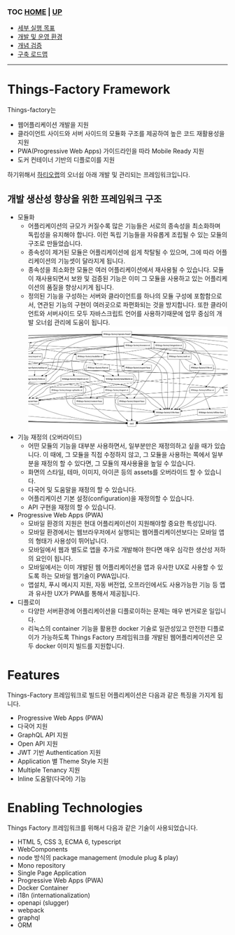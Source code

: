 ### TOC [HOME](/) | [UP](..)

- [세부 실행 목표](/docs/concept.md)
- [개발 및 운영 환경](/docs/devops)
- [개념 검증](/docs/poc)
- [구축 로드맵](/docs/roadmap)

---

# Things-Factory Framework

Things-factory는

- 웹어플리케이션 개발을 지원
- 클라이언트 사이드와 서버 사이드의 모듈화 구조를 제공하여 높은 코드 재활용성을 지원
- PWA(Progressive Web Apps) 가이드라인을 따라 Mobile Ready 지원
- 도커 컨테이너 기반의 디플로이를 지원

하기위해서 [하티오랩](https://www.hatiolab.com)의 오너쉽 아래 개발 및 관리되는 프레임워크입니다.

## 개발 생산성 향상을 위한 프레임워크 구조

- 모듈화
  - 어플리케이션의 규모가 커질수록 많은 기능들은 서로의 종속성을 최소화하며 독립성을 유지해야 합니다. 이런 독립 기능들을 자유롭게 조립될 수 있는 모듈의 구조로 만들었습니다.
  - 종속성이 제거된 모듈은 어플리케이션에 쉽게 착탈될 수 있으며, 그에 따라 어플리케이션의 기능셋이 달라지게 됩니다.
  - 종속성을 최소화한 모듈은 여러 어플리케이션에서 재사용될 수 있습니다. 모듈이 재사용되면서 보완 및 검증된 기능은 이미 그 모듈을 사용하고 있는 어플리케이션의 품질을 향상시키게 됩니다.
  - 정의된 기능을 구성하는 서버와 클라이언트를 하나의 모듈 구성에 포함함으로서, 연관된 기능의 구현이 여러곳으로 파편화되는 것을 방지합니다. 또한 클라이언트와 서버사이드 모두 자바스크립트 언어를 사용하기때문에 업무 중심의 개발 오너쉽 관리에 도움이 됩니다.
    ![module-dependencies](images/module-dependencies.png)
- 기능 재정의 (오버라이드)
  - 어떤 모듈의 기능을 대부분 사용하면서, 일부분만은 재정의하고 싶을 때가 있습니다. 이 때에, 그 모듈을 직접 수정하지 않고, 그 모듈을 사용하는 쪽에서 일부분을 재정의 할 수 있다면, 그 모듈의 재사용율을 높일 수 있습니다.
  - 화면의 스타일, 테마, 이미지, 아이콘 등의 assets를 오버라이드 할 수 있습니다.
  - 다국어 및 도움말을 재정의 할 수 있습니다.
  - 어플리케이션 기본 설정(configuration)을 재정의할 수 있습니다.
  - API 구현을 재정의 할 수 있습니다.
- Progressive Web Apps (PWA)
  - 모바일 환경의 지원은 현대 어플리케이션이 지원해야할 중요한 특성입니다.
  - 모바일 환경에서는 웹브라우저에서 실행되는 웹어플리케이션보다는 모바일 앱의 형태가 사용성이 뛰어납니다.
  - 모바일에서 웹과 별도로 앱을 추가로 개발해야 한다면 매우 심각한 생산성 저하의 요인이 됩니다.
  - 모바일에서는 이미 개발된 웹 어플리케이션을 앱과 유사한 UX로 사용할 수 있도록 하는 모바일 웹기술이 PWA입니다.
  - 앱설치, 푸시 메시지 지원, 자동 버전업, 오프라인에서도 사용가능한 기능 등 앱과 유사한 UX가 PWA를 통해서 제공됩니다.
- 디플로이
  - 다양한 서버환경에 어플리케이션을 디플로이하는 문제는 매우 번거로운 일입니다.
  - 리눅스의 container 기능을 활용한 docker 기술로 일관성있고 안전한 디플로이가 가능하도록 Things Factory 프레임워크를 개발된 웹어플리케이션은 모두 docker 이미지 빌드를 지원합니다.

# Features

Things-Factory 프레임워크로 빌드된 어플리케이션은 다음과 같은 특징을 가지게 됩니다.

- Progressive Web Apps (PWA)
- 다국어 지원
- GraphQL API 지원
- Open API 지원
- JWT 기반 Authentication 지원
- Application 별 Theme Style 지원
- Multiple Tenancy 지원
- Inline 도움말(다국어) 기능

# Enabling Technologies

Things Factory 프레임워크를 위해서 다음과 같은 기술이 사용되었습니다.

- HTML 5, CSS 3, ECMA 6, typescript
- WebComponents
- node 방식의 package management (module plug & play)
- Mono repository
- Single Page Application
- Progressive Web Apps (PWA)
- Docker Container
- i18n (internationalization)
- openapi (slugger)
- webpack
- graphql
- ORM
